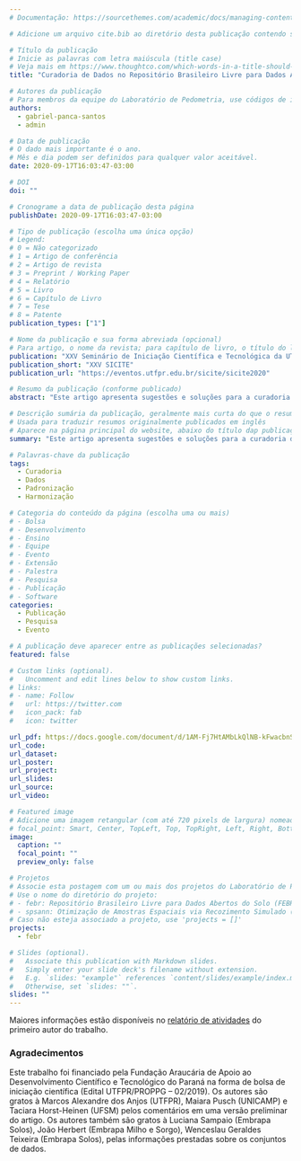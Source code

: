 ```yaml
---
# Documentação: https://sourcethemes.com/academic/docs/managing-content/

# Adicione um arquivo cite.bib ao diretório desta publicação contendo seus dados bibliográficos

# Título da publicação
# Inicie as palavras com letra maiúscula (title case)
# Veja mais em https://www.thoughtco.com/which-words-in-a-title-should-be-capitalized-1691026
title: "Curadoria de Dados no Repositório Brasileiro Livre para Dados Abertos Do Solo"

# Autores da publicação
# Para membros da equipe do Laboratório de Pedometria, use códigos de identificação conforme 'content/authors'
authors:
  - gabriel-panca-santos
  - admin

# Data de publicação
# O dado mais importante é o ano.
# Mês e dia podem ser definidos para qualquer valor aceitável.
date: 2020-09-17T16:03:47-03:00

# DOI
doi: ""

# Cronograme a data de publicação desta página
publishDate: 2020-09-17T16:03:47-03:00

# Tipo de publicação (escolha uma única opção)
# Legend:
# 0 = Não categorizado
# 1 = Artigo de conferência
# 2 = Artigo de revista
# 3 = Preprint / Working Paper
# 4 = Relatório
# 5 = Livro
# 6 = Capítulo de Livro
# 7 = Tese
# 8 = Patente
publication_types: ["1"]

# Nome da publicação e sua forma abreviada (opcional)
# Para artigo, o nome da revista; para capítulo de livro, o título do livro; para artigo de conferência, o nome da conferência
publication: "XXV Seminário de Iniciação Científica e Tecnológica da UTFPR"
publication_short: "XXV SICITE"
publication_url: "https://eventos.utfpr.edu.br/sicite/sicite2020"

# Resumo da publicação (conforme publicado)
abstract: "Este artigo apresenta sugestões e soluções para a curadoria de dados no Repositório Brasileiro Livre para Dados Abertos do Solo (FEBR), com destaque para a melhoria da qualidade da descrição dos métodos de análise de solo. Os métodos e procedimentos de curadoria adotados tiveram o intuito de melhorar a consistência documental e a qualidade dos dados. O resgate de informações dos métodos de análise química e física do solo teve prioridade e as devidas informações coletadas foram anexadas às tabelas. Para a maioria dos conjuntos de dados, essas informações foram obtidas diretamente da seção 'Material e Métodos' dos trabalhos originais de levantamento de solos publicados pela Embrapa Solos. Em geral, foram observadas inúmeras inconsistências nos conjuntos de dados. Dentre as principais estão a ausência de descrição dos métodos analíticos no trabalho original, falta de dados, parcialmente completos ou até mesmo esquecimento por parte dos autores são frequentes. Uma estratégia que se mostrou importante foi contatar pesquisadores da área para sanar dúvidas, especialmente no caso de conjuntos de dados com mais de 40 anos desde sua publicação. O artigo também faz o levantamento do padrão de descrição de métodos analíticos em trabalhos que se basearam na edição de 1979 do Manual de Métodos de Análise de Solo da Embrapa. Em geral, a curadoria dos dados mostrou alguns pontos que são necessários para a melhoria documental de futuros projetos. É necessária apresentação dos métodos com mais cautela e completude. Essa apresentação dos métodos é imprescindível desde a captação desses dados para um repositório quanto para um pesquisador que terá como base esse projeto que já fora realizado."

# Descrição sumária da publicação, geralmente mais curta do que o resumo publicado
# Usada para traduzir resumos originalmente publicados em inglês
# Aparece na página principal do website, abaixo do título dap publicação
summary: "Este artigo apresenta sugestões e soluções para a curadoria de dados no Repositório Brasileiro Livre para Dados Abertos do Solo (FEBR), com destaque para a melhoria da qualidade da descrição dos métodos de análise de solo. Para isso, foi realizado levantamento do padrão de descrição de métodos analíticos em trabalhos que se basearam na edição de 1979 do Manual de Métodos de Análise de Solo da Embrapa."

# Palavras-chave da publicação
tags:
  - Curadoria
  - Dados
  - Padronização
  - Harmonização

# Categoria do conteúdo da página (escolha uma ou mais)
# - Bolsa
# - Desenvolvimento
# - Ensino
# - Equipe
# - Evento
# - Extensão
# - Palestra
# - Pesquisa
# - Publicação
# - Software
categories:
  - Publicação
  - Pesquisa
  - Evento

# A publicação deve aparecer entre as publicações selecionadas?
featured: false

# Custom links (optional).
#   Uncomment and edit lines below to show custom links.
# links:
# - name: Follow
#   url: https://twitter.com
#   icon_pack: fab
#   icon: twitter

url_pdf: https://docs.google.com/document/d/1AM-Fj7HtAMbLkQlNB-kFwacbnSprABjNHSvX9H7ofdc/
url_code:
url_dataset:
url_poster:
url_project:
url_slides:
url_source:
url_video:

# Featured image
# Adicione uma imagem retangular (com até 720 pixels de largura) nomeada 'featured' ao diretório desta publicação
# focal_point: Smart, Center, TopLeft, Top, TopRight, Left, Right, BottomLeft, Bottom, BottomRight
image:
  caption: ""
  focal_point: ""
  preview_only: false

# Projetos
# Associe esta postagem com um ou mais dos projetos do Laboratório de Pedometria
# Use o nome do diretório do projeto:
# - febr: Repositório Brasileiro Livre para Dados Abertos do Solo (FEBR)
# - spsann: Otimização de Amostras Espaciais via Recozimento Simulado (SPSANN)
# Caso não esteja associado a projeto, use 'projects = []'
projects:
  - febr

# Slides (optional).
#   Associate this publication with Markdown slides.
#   Simply enter your slide deck's filename without extension.
#   E.g. `slides: "example"` references `content/slides/example/index.md`.
#   Otherwise, set `slides: ""`.
slides: ""
---
```


Maiores informações estão disponíveis no [relatório de atividades](https://docs.google.com/document/d/1mYhUgL85znm-QASdDEizIWpDUTnn4ZTR3TY7EjmJ7yU/edit) do primeiro autor do trabalho.

### Agradecimentos

Este trabalho foi financiado pela Fundação Araucária de Apoio ao Desenvolvimento Científico e Tecnológico do Paraná na forma de bolsa de iniciação científica (Edital UTFPR/PROPPG – 02/2019). Os autores são gratos à Marcos Alexandre dos Anjos (UTFPR), Maiara Pusch (UNICAMP) e Taciara Horst-Heinen (UFSM) pelos comentários em uma versão preliminar do artigo. Os autores também são gratos à Luciana Sampaio (Embrapa Solos), João Herbert (Embrapa Milho e Sorgo), Wenceslau Geraldes Teixeira (Embrapa Solos), pelas informações prestadas sobre os conjuntos de dados.